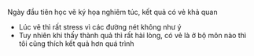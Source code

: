 Ngày đầu tiên học vẽ ký họa nghiêm túc, kết quả có vẻ khả quan
- Lúc vẽ thì rất stress vì các đường nét không như ý
- Tuy nhiên khi thấy thành quả thì rất hài lòng, có vẻ là ở bộ môn nào thì tôi cũng thích kết quả hơn quá trình
